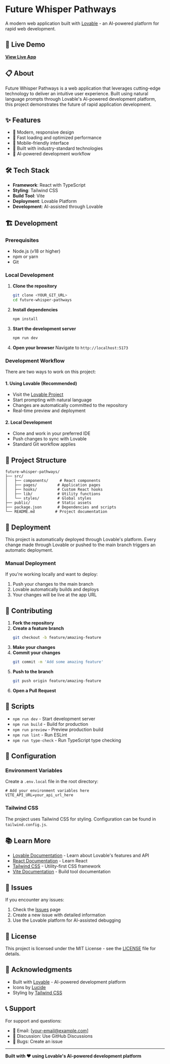 # Future Whisper Pathways

A modern web application built with [Lovable](https://lovable.dev) - an AI-powered platform for rapid web development.

## 🚀 Live Demo

[**View Live App**](https://future-whisper-pathways.lovable.app/)

## 📋 About

Future Whisper Pathways is a web application that leverages cutting-edge technology to deliver an intuitive user experience. Built using natural language prompts through Lovable's AI-powered development platform, this project demonstrates the future of rapid application development.

## ✨ Features

- 🎨 Modern, responsive design
- 🚀 Fast loading and optimized performance
- 📱 Mobile-friendly interface
- 🔧 Built with industry-standard technologies
- 🤖 AI-powered development workflow

## 🛠️ Tech Stack

- **Framework**: React with TypeScript
- **Styling**: Tailwind CSS
- **Build Tool**: Vite
- **Deployment**: Lovable Platform
- **Development**: AI-assisted through Lovable

## 🏗️ Development

### Prerequisites

- Node.js (v18 or higher)
- npm or yarn
- Git

### Local Development

1. **Clone the repository**
   ```bash
   git clone <YOUR_GIT_URL>
   cd future-whisper-pathways
   ```

2. **Install dependencies**
   ```bash
   npm install
   ```

3. **Start the development server**
   ```bash
   npm run dev
   ```

4. **Open your browser**
   Navigate to `http://localhost:5173`

### Development Workflow

There are two ways to work on this project:

#### 1. **Using Lovable (Recommended)**
- Visit the [Lovable Project](https://lovable.dev)
- Start prompting with natural language
- Changes are automatically committed to the repository
- Real-time preview and deployment

#### 2. **Local Development**
- Clone and work in your preferred IDE
- Push changes to sync with Lovable
- Standard Git workflow applies

## 📁 Project Structure

```
future-whisper-pathways/
├── src/
│   ├── components/     # React components
│   ├── pages/         # Application pages
│   ├── hooks/         # Custom React hooks
│   ├── lib/           # Utility functions
│   └── styles/        # Global styles
├── public/            # Static assets
├── package.json       # Dependencies and scripts
└── README.md         # Project documentation
```

## 🚀 Deployment

This project is automatically deployed through Lovable's platform. Every change made through Lovable or pushed to the main branch triggers an automatic deployment.

### Manual Deployment

If you're working locally and want to deploy:

1. Push your changes to the main branch
2. Lovable automatically builds and deploys
3. Your changes will be live at the app URL

## 🤝 Contributing

1. **Fork the repository**
2. **Create a feature branch**
   ```bash
   git checkout -b feature/amazing-feature
   ```
3. **Make your changes**
4. **Commit your changes**
   ```bash
   git commit -m 'Add some amazing feature'
   ```
5. **Push to the branch**
   ```bash
   git push origin feature/amazing-feature
   ```
6. **Open a Pull Request**

## 📝 Scripts

- `npm run dev` - Start development server
- `npm run build` - Build for production
- `npm run preview` - Preview production build
- `npm run lint` - Run ESLint
- `npm run type-check` - Run TypeScript type checking

## 🔧 Configuration

### Environment Variables

Create a `.env.local` file in the root directory:

```env
# Add your environment variables here
VITE_API_URL=your_api_url_here
```

### Tailwind CSS

The project uses Tailwind CSS for styling. Configuration can be found in `tailwind.config.js`.

## 📚 Learn More

- [Lovable Documentation](https://docs.lovable.dev) - Learn about Lovable's features and API
- [React Documentation](https://reactjs.org/) - Learn React
- [Tailwind CSS](https://tailwindcss.com/) - Utility-first CSS framework
- [Vite Documentation](https://vitejs.dev/) - Build tool documentation

## 🐛 Issues

If you encounter any issues:

1. Check the [Issues](../../issues) page
2. Create a new issue with detailed information
3. Use the Lovable platform for AI-assisted debugging

## 📄 License

This project is licensed under the MIT License - see the [LICENSE](LICENSE) file for details.

## 🙏 Acknowledgments

- Built with [Lovable](https://lovable.dev) - AI-powered development platform
- Icons by [Lucide](https://lucide.dev)
- Styling by [Tailwind CSS](https://tailwindcss.com)

## 📞 Support

For support and questions:
- 📧 Email: [your-email@example.com]
- 💬 Discussion: Use GitHub Discussions
- 🐛 Bugs: Create an issue

---

**Built with ❤️ using Lovable's AI-powered development platform**
